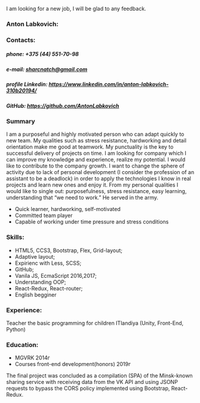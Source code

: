 I am looking for a new job, I will be glad to any feedback.

### Anton Labkovich:

### Contacts:
##### phone: +375 (44) 551-70-98
##### e-mail: sharcnatch@gmail.com
##### profile Linkedin: https://www.linkedin.com/in/anton-labkovich-310b20194/
##### GitHub: https://github.com/AntonLabkovich

### Summary

I am a purposeful and highly motivated person who can adapt quickly to new team. My qualities such as stress resistance, hardworking and detail orientation make me good at teamwork. My punctuality is the key to successful delivery of projects on time. 
I am looking for company which I can improve my knowledge and experience, realize my potential. I would like to contribute to the company growth. 
I want to change the sphere of activity due to lack of personal development (I consider the profession of an assistant to be a deadlock) in order to apply the technologies I know in real projects and learn new ones and enjoy it. From my personal qualities I would like to single out: purposefulness, stress resistance, easy learning, understanding that “we need to work.” He served in the army. 

* Quick learner, hardworking, self-motivated 
* Committed team player 
* Capable of working under time pressure and stress conditions 

### Skills:
  * HTML5, CCS3, Bootstrap, Flex, Grid-layout;
  * Adaptive layout;
  * Expirienc with Less, SCSS;
  * GitHub;
  * Vanila JS, EcmaScript 2016,2017;
  * Understanding OOP;
  * React-Redux, React-router;
  * English begginer
### Experience:
 
 Teacher the basic programming for children ITlandiya (Unity, Front-End, Python)

### Education:

- MGVRK 2014г 
- Courses front-end development(honors) 2019г

The final project was concluded as a compilation (SPA) of the Minsk-known sharing service with receiving data from the VK API and using JSONP requests to bypass the CORS policy implemented using Bootstrap, React-Redux.

